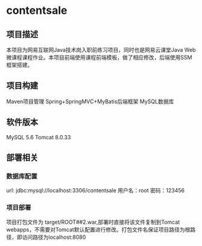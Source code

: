 # contentsale
## 项目描述
本项目为网易互联网Java技术岗入职前练习项目，同时也是网易云课堂Java Web微课程课程作业。本项目前端使用课程前端模板，做了相应修改，后端使用SSM框架搭建。

## 项目构建
Maven项目管理
Spring+SpringMVC+MyBatis后端框架
MySQL数据库

## 软件版本
MySQL 5.6
Tomcat 8.0.33

## 部署相关
### 数据库配置
url: jdbc:mysql://localhost:3306/contentsale
用户名：root
密码：123456

### 项目部署
项目打包文件为 target/ROOT##2.war,部署时直接将该文件复制到Tomcat webapps，不需要对Tomcat默认配置进行修改。打包文件名保证项目路径为根路径，即访问路径为localhost:8080

